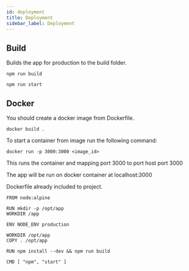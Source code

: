 ```yaml
---
id: deployment
title: Deployment
sidebar_label: Deployment
---
```


## Build

Builds the app for production to the build folder.
```
npm run build
```

``` 
npm run start
```





## Docker

You should create a docker image from Dockerfile.

```
docker build .
```

To start a container from image run the following command:


``` 
docker run -p 3000:3000 <image_id> 
```
This runs the container and mapping port 3000 to port host port 3000

The app will be run on docker container at localhost:3000


Dockerfile already included to project.

```
FROM node:alpine

RUN mkdir -p /opt/app
WORKDIR /app

ENV NODE_ENV production

WORKDIR /opt/app
COPY . /opt/app

RUN npm install --dev && npm run build

CMD [ "npm", "start" ]
```